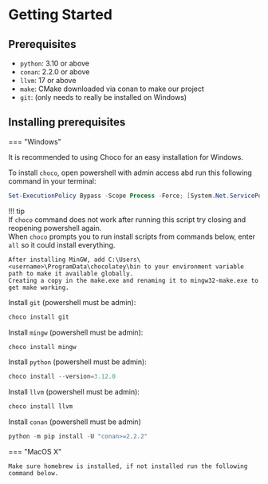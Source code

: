 # Getting Started

## Prerequisites
* `python`: 3.10 or above
* `conan`: 2.2.0 or above
* `llvm`: 17 or above
* `make`: CMake downloaded via conan to make our project
* `git`: (only needs to really be installed on Windows)

## Installing prerequisites

=== "Windows"

It is recommended to using Choco for an easy installation for Windows.

To install `choco`, open powershell with admin access abd run this following command in your terminal:
```powershell
Set-ExecutionPolicy Bypass -Scope Process -Force; [System.Net.ServicePointManager]::SecurityProtocol = [System.Net.ServicePointManager]::SecurityProtocol -bor 3072; iex ((New-Object System.Net.WebClient).DownloadString('https://community.chocolatey.org/install.ps1'))
```


!!! tip \
    If `choco` command does not work after running this script try closing and reopening powershell again. \
    When `choco` prompts you to run install scripts from commands below, enter `all` so it could install everything.

    After installing MinGW, add C:\Users\<username>\ProgramData\chocolatey\bin to your environment variable path to make it available globally.
    Creating a copy in the make.exe and renaming it to mingw32-make.exe to get make working.

Install `git` (powershell must be admin):
```powershell
choco install git
```

Install `mingw` (powershell must be admin):
```powershell
choco install mingw
```

Install `python` (powershell must be admin):
```powershell
choco install --version=3.12.0
```

Install `llvm` (powershell must be admin):
```powershell
choco install llvm
```

Install `conan` (powershell must be admin)
```powershell
python -m pip install -U "conan>=2.2.2"
```

=== "MacOS X"

    Make sure homebrew is installed, if not installed run the following command below.
